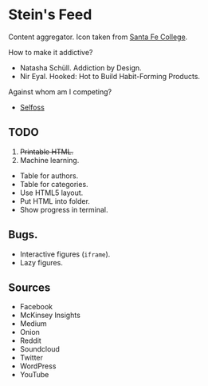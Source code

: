 # Stein's Feed

Content aggregator.
Icon taken from [Santa Fe College](https://www.sfcollege.edu/about/index).

How to make it addictive?

*   Natasha Schüll. Addiction by Design.
*   Nir Eyal. Hooked: Hot to Build Habit-Forming Products.

Against whom am I competing?

*   [Selfoss](https://selfoss.aditu.de/)

## TODO

1.  ~~Printable HTML.~~
2.  Machine learning.

*   Table for authors.
*   Table for categories.
*   Use HTML5 layout.
*   Put HTML into folder.
*   Show progress in terminal.

## Bugs.

*   Interactive figures (`iframe`).
*   Lazy figures.

## Sources

*   Facebook
*   McKinsey Insights
*   Medium
*   Onion
*   Reddit
*   Soundcloud
*   Twitter
*   WordPress
*   YouTube
